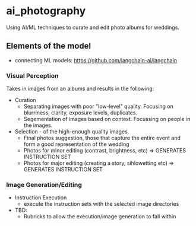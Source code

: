 # ai_photography
Using AI/ML techniques to curate and edit photo albums for weddings.

## Elements of the model
- connecting ML models: https://github.com/langchain-ai/langchain
### Visual Perception
Takes in images from an albums and results in the following:
- Curation
  - Separating images with poor "low-level" quality. Focusing on blurriness, clarity, exposure levels, duplicates.
  - Segementation of images based on context. Focussing on people in the images.
- Selection - of the high-enough quality images.
  - Final photos suggestion, those that capture the entire event and form a good representation of the wedding
  - Photos for minor editing (contrast, brightness, etc) => GENERATES INSTRUCTION SET
  - Photos for major editing (creating a story, sihlowetting etc) => GENERATES INSTRUCTION SET
### Image Generation/Editing
- Instruction Execution
  - execute the instruction sets with the selected image directories
- TBD:
  - Rubricks to allow the execution/image generation to fall within 
